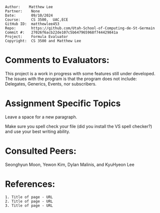 ```
Author:    Matthew Lee
Partner:    None
Date:       09/10/2024
Course:     CS 3500,  UAC,ECE
GitHub ID:  matthewlee453
Repo:       https://github.com/Utah-School-of-Computing-de-St-Germain
Commit #:   27026f6acb22de107c5b647965968f744429841a
Project:    Formula Evaluator
Copyright:  CS 3500 and Matthew Lee
```

# Comments to Evaluators:

This project is a work in progress with some features still under developed. The issues with the program is that the program does not include: Delegates, Generics, Events, nor subscribers. 
# Assignment Specific Topics


Leave a space for a new paragraph.

Make sure you spell check your file (did you install the VS spell checker?) and use your best writing ability.

# Consulted Peers:

Seonghyun Moon, Yewon Kim, Dylan Malinis, and KyuHyeon Lee

# References:

    1. Title of page - URL
    2. Title of page - URL
    3. Title of page - URL
